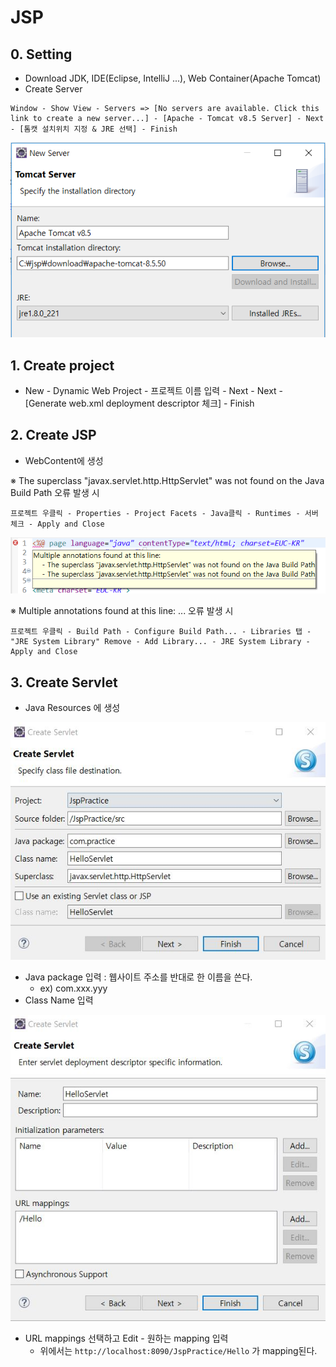 ﻿# JSP

## 0. Setting
- Download JDK, IDE(Eclipse, IntelliJ ...), Web Container(Apache Tomcat)
- Create Server
```
Window - Show View - Servers => [No servers are available. Click this link to create a new server...] - [Apache - Tomcat v8.5 Server] - Next - [톰캣 설치위치 지정 & JRE 선택] - Finish
```
![newServer](./img/new_tomcat_server.png)

## 1. Create project
- New - Dynamic Web Project - 프로젝트 이름 입력 - Next - Next - [Generate web.xml deployment descriptor 체크] - Finish 

## 2. Create JSP
- WebContent에 생성

※ The superclass "javax.servlet.http.HttpServlet" was not found on the Java Build Path 오류 발생 시
```
프로젝트 우클릭 - Properties - Project Facets - Java클릭 - Runtimes - 서버 체크 - Apply and Close
```

![jspError](./img/jsp_error.png)

※ Multiple annotations found at this line: ... 오류 발생 시
```
프로젝트 우클릭 - Build Path - Configure Build Path... - Libraries 탭 - "JRE System Library" Remove - Add Library... - JRE System Library - Apply and Close
```

## 3. Create Servlet
- Java Resources 에 생성

![createServlet_1](./img/create_servlet_1.JPG)

- Java package 입력 : 웹사이트 주소를 반대로 한 이름을 쓴다.
	- ex) com.xxx.yyy
- Class Name 입력

![createServlet_2](./img/create_servlet_2.JPG)

- URL mappings 선택하고 Edit - 원하는 mapping 입력
	- 위에서는 `http://localhost:8090/JspPractice/Hello` 가 mapping된다.